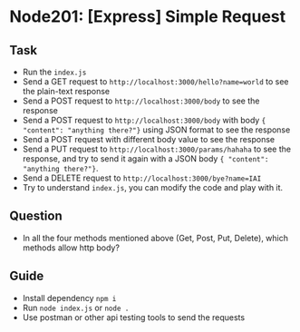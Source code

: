 # Node201: [Express] Simple Request

## Task
- Run the `index.js`
- Send a GET request to `http://localhost:3000/hello?name=world` to see the plain-text response
- Send a POST request to `http://localhost:3000/body` to see the response
- Send a POST request to `http://localhost:3000/body` with body `{ "content": "anything there?"}` using JSON format to see the response
- Send a POST request with different body value to see the response
- Send a PUT request to `http://localhost:3000/params/hahaha` to see the response, and try to send it again with a JSON body `{ "content": "anything there?"}`.
- Send a DELETE request to `http://localhost:3000/bye?name=IAI`
- Try to understand `index.js`, you can modify the code and play with it.

## Question
- In all the four methods mentioned above (Get, Post, Put, Delete), which methods allow http body?

## Guide

- Install dependency `npm i`
- Run `node index.js` or `node .`
- Use postman or other api testing tools to send the requests
